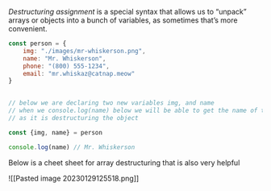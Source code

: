 _Destructuring assignment_ is a special syntax that allows us to “unpack” arrays or objects into a bunch of variables, as sometimes that’s more convenient.

```javascript
const person = {
	img: "./images/mr-whiskerson.png",
	name: "Mr. Whiskerson",
	phone: "(800) 555-1234",
	email: "mr.whiskaz@catnap.meow"
}

  
// below we are declaring two new variables img, and name 
// when we console.log(name) below we will be able to get the name of the object above
// as it is destructuring the object

const {img, name} = person

console.log(name) // Mr. Whiskerson
```

Below is a cheet sheet for array destructuring that is also very helpful 

![[Pasted image 20230129125518.png]]